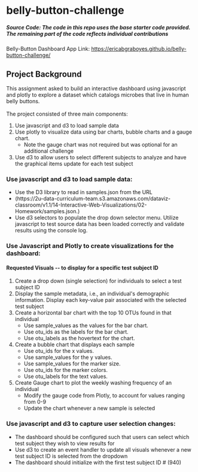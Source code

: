 # belly-button-challenge
##### Source Code: The code in this repo uses the base starter code provided. The remaining part of the code reflects individual contributions

Belly-Button Dashboard App Link: https://ericabgraboyes.github.io/belly-button-challenge/

## Project Background
This assignment asked to build an interactive dashboard using javascript and plotly to explore a dataset which catalogs microbes that live in human belly buttons.  <br>
<br> The project consisted of three main components<b></b>: <ol><li>Use javascript and d3 to load sample data <li> Use plotly to visualize data using bar charts, bubble charts and a gauge chart. <ul><li> Note the gauge chart was not required but was optional for an additional challenge</ul> <li> Use d3 to allow users to select different subjects to analyze and have the graphical items update for each test subject </ol>
### Use javascript and d3 to load sample data: <br>
<ul>
  <li> Use the D3 library to read in samples.json from the URL
    <li> (https://2u-data-curriculum-team.s3.amazonaws.com/dataviz-classroom/v1.1/14-Interactive-Web-Visualizations/02-Homework/samples.json.)
  <li> Use d3 selectors to populate the drop down selector menu. Utilize javascript to test source data has been loaded correctly and validate results using the console log.
  </ul>
 
### Use Javascript and Plotly to create visualizations for the dashboard:
#### Requested Visuals -- to display for a specific test subject ID
<ol>
  <li> Create a drop down (single selection) for individuals to select a test subject ID
  <li> Display the sample metadata, i.e., an individual's demographic information. Display each key-value pair associated with the selected test subject <br>
  <li> Create a horizontal bar chart with the top 10 OTUs found in that individual
    <ul> <li> Use sample_values as the values for the bar chart.
         <li> Use otu_ids as the labels for the bar chart.
         <li> Use otu_labels as the hovertext for the chart. </ul>
  <li> Create a bubble chart that displays each sample 
    <ul> <li> Use otu_ids for the x values.
         <li> Use sample_values for the y values.
         <li> Use sample_values for the marker size.
         <li> Use otu_ids for the marker colors.
         <li> Use otu_labels for the text values. </ul>
   <li> Create Gauge chart to plot the weekly washing frequency of an individual 
    <ul> <li> Modify the gauge code from Plotly, to account for values ranging from 0-9
         <li> Update the chart whenever a new sample is selected </ul>
  </ol>

### Use javascript and d3 to capture user selection changes: <br>
<ul>
  <li> The dashboard should be configured such that users can select which test subject they wish to view results for
  <li> Use d3 to create an event handler to update all visuals whenever a new test subject ID is selected from the dropdown
  <li> The dashboard should initialize with the first test subject ID # (940)
  </ul>
